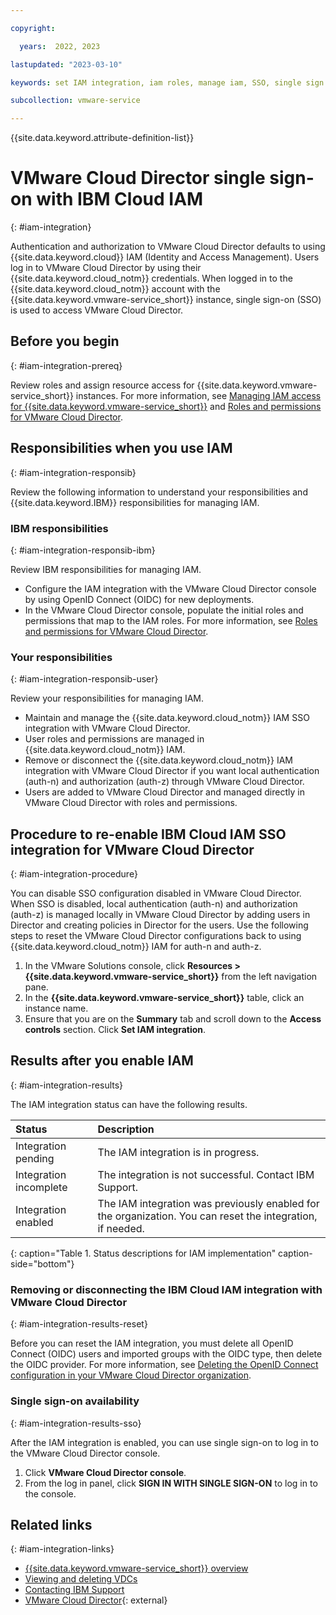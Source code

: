 ```yaml
---

copyright:

  years:  2022, 2023

lastupdated: "2023-03-10"

keywords: set IAM integration, iam roles, manage iam, SSO, single sign on

subcollection: vmware-service

---
```


{{site.data.keyword.attribute-definition-list}}

# VMware Cloud Director single sign-on with IBM Cloud IAM
{: #iam-integration}

Authentication and authorization to VMware Cloud Director defaults to using {{site.data.keyword.cloud}} IAM (Identity and Access Management). Users log in to VMware Cloud Director by using their {{site.data.keyword.cloud_notm}} credentials. When logged in to the {{site.data.keyword.cloud_notm}} account with the {{site.data.keyword.vmware-service_short}} instance, single sign-on (SSO) is used to access VMware Cloud Director.

## Before you begin
{: #iam-integration-prereq}

Review roles and assign resource access for {{site.data.keyword.vmware-service_short}} instances. For more information, see [Managing IAM access for {{site.data.keyword.vmware-service_short}}](/docs/vmware-service?topic=vmware-service-iam&interface=ui) and [Roles and permissions for VMware Cloud Director](/docs/vmware-service?topic=vmware-service-vmaas-iam_vcd).

## Responsibilities when you use IAM
{: #iam-integration-responsib}

Review the following information to understand your responsibilities and {{site.data.keyword.IBM}} responsibilities for managing IAM.

### IBM responsibilities
{: #iam-integration-responsib-ibm}

Review IBM responsibilities for managing IAM.

* Configure the IAM integration with the VMware Cloud Director console by using OpenID Connect (OIDC) for new deployments.
* In the VMware Cloud Director console, populate the initial roles and permissions that map to the IAM roles. For more information, see [Roles and permissions for VMware Cloud Director](/docs/vmware-service?topic=vmware-service-vmaas-iam_vcd).

### Your responsibilities
{: #iam-integration-responsib-user}

Review your responsibilities for managing IAM.

* Maintain and manage the {{site.data.keyword.cloud_notm}} IAM SSO integration with VMware Cloud Director.
* User roles and permissions are managed in {{site.data.keyword.cloud_notm}} IAM.
* Remove or disconnect the {{site.data.keyword.cloud_notm}} IAM integration with VMware Cloud Director if you want local authentication (auth-n) and authorization (auth-z) through VMware Cloud Director.
* Users are added to VMware Cloud Director and managed directly in VMware Cloud Director with roles and permissions.

## Procedure to re-enable IBM Cloud IAM SSO integration for VMware Cloud Director
{: #iam-integration-procedure}

You can disable SSO configuration disabled in VMware Cloud Director. When SSO is disabled, local authentication (auth-n) and authorization (auth-z) is managed locally in VMware Cloud Director by adding users in Director and creating policies in Director for the users. Use the following steps to reset the VMware Cloud Director configurations back to using {{site.data.keyword.cloud_notm}} IAM for auth-n and auth-z.

1. In the VMware Solutions console, click **Resources > {{site.data.keyword.vmware-service_short}}** from the left navigation pane.
2. In the **{{site.data.keyword.vmware-service_short}}** table, click an instance name.
3. Ensure that you are on the **Summary** tab and scroll down to the **Access controls** section. Click **Set IAM integration**.

## Results after you enable IAM
{: #iam-integration-results}

The IAM integration status can have the following results.

| Status | Description |
|:------ |:----------- |
| Integration pending | The IAM integration is in progress. |
| Integration incomplete | The integration is not successful. Contact IBM Support. |
| Integration enabled | The IAM integration was previously enabled for the organization. You can reset the integration, if needed. |
{: caption="Table 1. Status descriptions for IAM implementation" caption-side="bottom"}

### Removing or disconnecting the IBM Cloud IAM integration with VMware Cloud Director
{: #iam-integration-results-reset}

Before you can reset the IAM integration, you must delete all OpenID Connect (OIDC) users and imported groups with the OIDC type, then delete the OIDC provider. For more information, see [Deleting the OpenID Connect configuration in your VMware Cloud Director organization](/docs/vmwaresolutions?topic=vmwaresolutions-shared_vcd-ops-guide#shared_vcd-ops-guide-delete-oidc).

### Single sign-on availability
{: #iam-integration-results-sso}

After the IAM integration is enabled, you can use single sign-on to log in to the VMware Cloud Director console.

1. Click **VMware Cloud Director console**.
2. From the log in panel, click **SIGN IN WITH SINGLE SIGN-ON** to log in to the console.

## Related links
{: #iam-integration-links}

* [{{site.data.keyword.vmware-service_short}} overview](/docs/vmware-service?topic=vmware-service-vmware-aas-overview&interface=ui)
* [Viewing and deleting VDCs](/docs/vmware-service?topic=vmware-service-vdc-view-delete&interface=ui)
* [Contacting IBM Support](/docs/vmware-service?topic=vmware-service-support&interface=ui)
* [VMware Cloud Director](https://www.vmware.com/products/cloud-director.html){: external}
